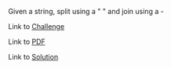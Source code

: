 Given a string, split using a " " and join using a -

Link to [Challenge](https://www.hackerrank.com/challenges/python-tuples/problem)

Link to [PDF](./python-tuples-English.pdf)

Link to [Solution](./tuples.py)
